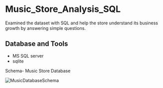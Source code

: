 # Music_Store_Analysis_SQL

Examined the dataset with SQL and help the store understand its business growth by answering simple questions.
## Database and Tools
* MS SQL server
* sqlite


Schema- Music Store Database

![MusicDatabaseSchema](https://github.com/Avip29/Music_Store_Analysis_SQL/assets/33802554/b4957061-81f2-4504-b108-959f3859be88)
